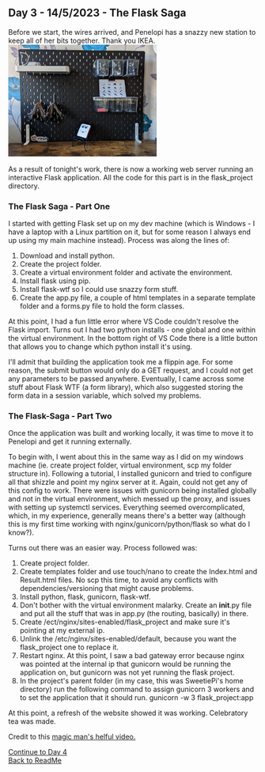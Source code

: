 ## Day 3 - 14/5/2023 - The Flask Saga
Before we start, the wires arrived, and Penelopi has a snazzy new station to keep all of her bits together. Thank you IKEA. <br>
<img src="/Images/PenelopiStation.jpg" width="300">

As a result of tonight's work, there is now a working web server running an interactive Flask application. All the code for this part is in the flask_project directory. 

### The Flask Saga - Part One
I started with getting Flask set up on my dev machine (which is Windows - I have a laptop with a Linux partition on it, but for some reason I always end up using my main machine instead). Process was along the lines of: 

1. Download and install python. 
2. Create the project folder.
3. Create a virtual environment folder and activate the environment. 
4. Install flask using pip. 
5. Install flask-wtf so I could use snazzy form stuff. 
6. Create the app.py file, a couple of html templates in a separate template folder and a forms.py file to hold the form classes.

At this point, I had a fun little error where VS Code couldn't resolve the Flask import. Turns out I had two python installs - one global and one within the virtual environment. In the bottom right of VS Code there is a little button that allows you to change which python install it's using.

I'll admit that building the application took me a flippin age. For some reason, the submit button would only do a GET request, and I could not get any parameters to be passed anywhere. Eventually, I came across some stuff about Flask WTF (a form library), which also suggested storing the form data in a session variable, which solved my problems. 


### The Flask-Saga - Part Two
Once the application was built and working locally, it was time to move it to Penelopi and get it running externally.

To begin with, I went about this in the same way as I did on my windows machine (ie. create project folder, virtual environment, scp my folder structure in). Following a tutorial, I installed gunicorn and tried to configure all that shizzle and point my nginx server at it. Again, could not get any of this config to work. There were issues with gunicorn being installed globally and not in the virtual environment, which messed up the proxy, and issues with setting up systemctl services. Everything seemed overcomplicated, which, in my experience, generally means there's a better way (although this is my first time working with nginx/gunicorn/python/flask so what do I know?).

Turns out there was an easier way. Process followed was: 
1. Create project folder. 
2. Create templates folder and use touch/nano to create the Index.html and Result.html files. No scp this time, to avoid any conflicts with dependencies/versioning that might cause problems. 
3. Install python, flask, gunicorn, flask-wtf.
4. Don't bother with the virtual environment malarky. Create an __init__.py file and put all the stuff that was in app.py (the routing, basically) in there. 
5. Create /ect/nginx/sites-enabled/flask_project and make sure it's pointing at my external ip. 
6. Unlink the /etc/nginx/sites-enabled/default, because you want the flask_project one to replace it. 
7. Restart nginx. At this point, I saw a bad gateway error because nginx was pointed at the internal ip that gunicorn would be running the application on, but gunicorn was not yet running the flask project. 
8. In the project's parent folder (in my case, this was SweetiePi's home directory) run the following command to assign gunicorn 3 workers and to set the application that it should run. 
	gunicorn -w 3 flask_project:app
	
At this point, a refresh of the website showed it was working. Celebratory tea was made. 

Credit to this <a href="https://www.youtube.com/watch?v=KgAtZ1LlNiQ&ab_channel=Linode">magic man's helful video.</a>


[Continue to Day 4](/Blogs/May2023/2023.05.20.md)  
[Back to ReadMe](/Readme.md)
